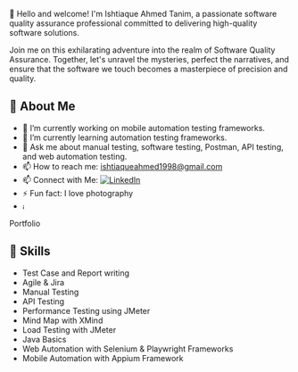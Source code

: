 👋 Hello and welcome! I'm Ishtiaque Ahmed Tanim, a passionate software quality assurance professional committed to delivering high-quality software solutions.

Join me on this exhilarating adventure into the realm of Software Quality Assurance. Together, let's unravel the mysteries, perfect the narratives, and ensure that the software we touch becomes a masterpiece of precision and quality.

## 💫 About Me

- 🔭 I’m currently working on mobile automation testing frameworks.
- 🌱 I’m currently learning automation testing frameworks.
- 💬 Ask me about manual testing, software testing, Postman, API testing, and web automation testing.
- 📫 How to reach me: [ishtiaqueahmed1998@gmail.com](mailto:ishtiaqueahmed1998@gmail.com)
- 📫 Connect with Me: [![LinkedIn](https://img.shields.io/badge/LinkedIn-blue?style=flat&logo=linkedin)](https://www.linkedin.com/in/ishtiaque-ahmed-tanim-5b01b31ab/)
- ⚡ Fun fact: I love photography
- <img width="10" height="10" alt="image" src="https://github.com/user-attachments/assets/14757b41-26b9-4fb2-9a25-5a2f2d41f926" />
Portfolio
  
## 🔧 Skills

- Test Case and Report writing
- Agile & Jira
- Manual Testing
- API Testing
- Performance Testing using JMeter 
- Mind Map with XMind
- Load Testing with JMeter
- Java Basics
- Web Automation with Selenium & Playwright Frameworks
- Mobile Automation with Appium Framework








